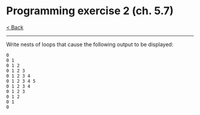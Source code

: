 # Programming exercise 2 (ch. 5.7)

[< Back](../README.md)

---

Write nests of loops that cause the following output to be displayed:

```console
0
0 1
0 1 2
0 1 2 3
0 1 2 3 4
0 1 2 3 4 5
0 1 2 3 4
0 1 2 3
0 1 2
0 1
0
```
